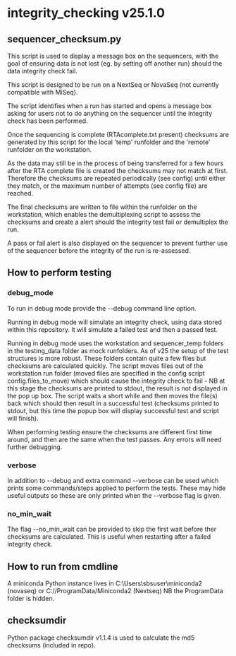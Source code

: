 # integrity_checking v25.1.0

## sequencer_checksum.py
This script is used to display a message box on the sequencers, with the goal of ensuring data is not lost (eg. by setting off another run) should the data integrity check fail. 

This script is designed to be run on a NextSeq or NovaSeq (not currently compatible with MiSeq). 

The script identifies when a run has started and opens a message box asking for users not to do anything on the sequencer until the integrity check has been performed.

Once the sequencing is complete (RTAcomplete.txt present) checksums are generated by this script for the local 'temp' runfolder and the 'remote' runfolder on the workstation.

As the data may still be in the process of being transferred for a few hours after the RTA complete file is created the checksums may not match at first. Therefore the checksums are repeated periodically (see config) until either they match, or the maximum number of attempts (see config file) are reached.

The final checksums are written to file within the runfolder on the workstation, which enables the demultiplexing script to assess the checksums and create a alert should the integrity test fail or demultiplex the run.

A pass or fail alert is also displayed on the sequencer to prevent further use of the sequencer before the integrity of the run is re-assessed.


## How to perform testing
### debug_mode
To run in debug mode provide the --debug command line option. 

Running in debug mode will simulate an integrity check, using data stored within this repository. It will simulate a failed test and then a passed test.

Running in debug mode uses the workstation and sequencer_temp folders in the testing_data folder as mock runfolders. As of v25 the setup of the test structures is more robust.
These folders contain quite a few files but checksums are calculated quickly. 
The script moves files out of the workstation run folder (moved files are specified in the config script config.files_to_move) which should cause the integrity check to fail - NB at this stage the checksums are printed to stdout, the result is not displayed in the pop up box. The script waits a short while and then moves the file(s) back which should then result in a successful test (checksums printed to stdout, but this time the popup box will display successful test and script will finish).

When performing testing ensure the checksums are different first time around, and then are the same when the test passes. Any errors will need further debugging.

### verbose
In addition to --debug and extra command --verbose can be used which prints some commands/steps applied to perform the tests. These may hide useful outputs so these are only printed when the --verbose flag is given.

### no_min_wait
The flag --no_min_wait can be provided to skip the first wait before ther checksums are calculated. This is useful when restarting after a failed integrity check.

## How to run from cmdline
A miniconda Python instance lives in C:\Users\sbsuser\miniconda2 (novaseq) or C://ProgramData/Miniconda2 (Nextseq) NB the ProgramData folder is hidden.

## checksumdir
Python package checksumdir v1.1.4 is used to calculate the md5 checksums (included in repo).